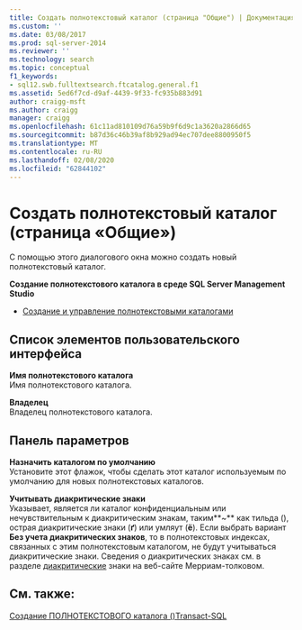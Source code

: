 ```yaml
---
title: Создать полнотекстовый каталог (страница "Общие") | Документация Майкрософт
ms.custom: ''
ms.date: 03/08/2017
ms.prod: sql-server-2014
ms.reviewer: ''
ms.technology: search
ms.topic: conceptual
f1_keywords:
- sql12.swb.fulltextsearch.ftcatalog.general.f1
ms.assetid: 5ed6f7cd-d9af-4439-9f33-fc935b883d91
author: craigg-msft
ms.author: craigg
manager: craigg
ms.openlocfilehash: 61c11ad810109d76a59b9f6d9c1a3620a2866d65
ms.sourcegitcommit: b87d36c46b39af8b929ad94ec707dee8800950f5
ms.translationtype: MT
ms.contentlocale: ru-RU
ms.lasthandoff: 02/08/2020
ms.locfileid: "62844102"
---
```

# <a name="new-full-text-catalog-general-page"></a>Создать полнотекстовый каталог (страница «Общие»)
  С помощью этого диалогового окна можно создать новый полнотекстовый каталог.  
  
 **Создание полнотекстового каталога в среде SQL Server Management Studio**  
  
-   [Создание и управление полнотекстовыми каталогами](../relational-databases/search/create-and-manage-full-text-catalogs.md)  
  
## <a name="uielement-list"></a>Список элементов пользовательского интерфейса  
 **Имя полнотекстового каталога**  
 Имя полнотекстового каталога.  
  
 **Владелец**  
 Владелец полнотекстового каталога.  
  
## <a name="options-panel"></a>Панель параметров  
 **Назначить каталогом по умолчанию**  
 Установите этот флажок, чтобы сделать этот каталог используемым по умолчанию для новых полнотекстовых каталогов.  
  
 **Учитывать диакритические знаки**  
 Указывает, является ли каталог конфиденциальным или нечувствительным к диакритическим знакам, таким**~** как тильда (), острая диакритические знаки (**ґ**) или умляут (**ё**). Если выбрать вариант **Без учета диакритических знаков**, то в полнотекстовых индексах, связанных с этим полнотекстовым каталогом, не будут учитываться диакритические знаки. Сведения о диакритических знаках см. в разделе [диакритические](https://www.merriam-webster.com/dictionary/diacritic) знаки на веб-сайте Мерриам-толковом.  
  
## <a name="see-also"></a>См. также:  
 [Создание ПОЛНОТЕКСТОВОГО каталога &#40;&#41;Transact-SQL](/sql/t-sql/statements/create-fulltext-catalog-transact-sql)  
  
  

